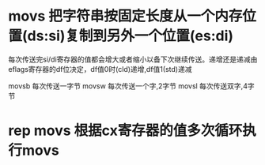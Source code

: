 # movs 把字符串按固定长度从一个内存位置(ds:si)复制到另外一个位置(es:di)

每次传送完si/di寄存器的值都会增大或者缩小以备下次继续传送。递增还是递减由eflags寄存器的df位决定，df值0时(cld)递增,df值1(std)递减

movsb 每次传送一字节
movsw 每次传送一个字,2字节
movsl 每次传送双字,4字节

# rep movs 根据cx寄存器的值多次循环执行movs
